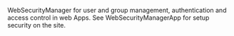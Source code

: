 WebSecurityManager for user and group management, authentication and access control in web Apps. See WebSecurityManagerApp for setup security on the site.